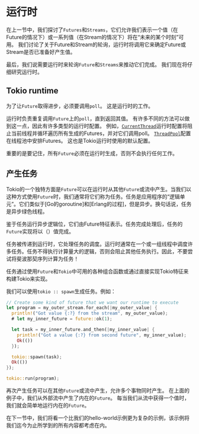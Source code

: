 # 运行时

在上一节中，我们探讨了`Futures`和`Streams`，它们允许我们表示一个值（在Future的情况下）或一系列值（在Stream的情况下）将在“未来的某个时刻”可用。 我们讨论了关于Future和Stream的轮询，运行时将调用它来确定Future或Stream是否已准备好产生值。

最后，我们说需要运行时来轮询`Future`和`Streams`来推动它们完成。 我们现在将仔细研究运行时。

## Tokio runtime

为了让`Future`取得进步，必须要调用`poll`。 这是运行时的工作。

运行时负责重复调用`Future`上的`poll`，直到返回其值。 有许多不同的方法可以做到这一点，因此有许多类型的运行时配置。 例如，[`CurrentThread`](https://docs.rs/tokio/0.1/tokio/executor/current_thread/index.html)运行时配置将阻止当前线程并循环遍历所有生成的Futures，并对它们调用poll。 [`ThreadPool`](https://docs.rs/tokio-threadpool/0.1.8/tokio_threadpool/)配置在线程池中安排Futures。 这也是Tokio运行时使用的默认配置。

重要的是要记住，所有`Future`必须在运行时生成，否则不会执行任何工作。

## 产生任务

Tokio的一个独特方面是`Future`可以在运行时从其他`Future`或流中产生。当我们以这种方式使用`Future`时，我们通常将它们称为任务。任务是应用程序的“逻辑单元”。它们类似于[Go的goroutine]和[Erlang的过程]，但是异步。换句话说，任务是异步绿色线程。

鉴于任务运行异步逻辑位，它们由Future特征表示。任务完成处理后，任务的`Future`实现将以（）值完成。

任务被传递到运行时，它处理任务的调度。运行时通常在一个或一组线程中调度许多任务。任务不得执行计算量大的逻辑，否则会阻止其他任务执行。因此，不要尝试将斐波那契序列计算为任务！

任务通过使用`Future`和`Tokio`中可用的各种组合函数或通过直接实现Tokio特征来构建Tokio来实现。

我们可以使用`tokio :: spawn`生成任务。例如：

```rust
// Create some kind of future that we want our runtime to execute
let program = my_outer_stream.for_each(|my_outer_value| {
  println!("Got value {:?} from the stream", my_outer_value);
  # let my_inner_future = future::ok(1);

  let task = my_inner_future.and_then(|my_inner_value| {
    println!("Got a value {:?} from second future", my_inner_value);
    Ok(())
  });

  tokio::spawn(task);
  Ok(())
});

tokio::run(program);
```

再次产生任务可以在其他`Future`或流中产生，允许多个事物同时产生。 在上面的例子中，我们从外部流中产生了内在的`Future`。 每当我们从流中获得一个值时，我们就会简单地运行内在的`Future`。

在下一节中，我们将看一个比我们的hello-world示例更为复杂的示例，该示例将我们迄今为止所学到的所有内容都考虑在内。
